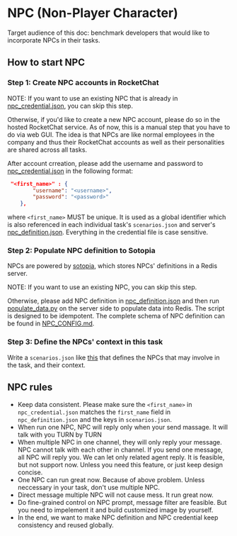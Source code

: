 # NPC (Non-Player Character)

Target audience of this doc: benchmark developers that would like to incorporate NPCs in their tasks.

## How to start NPC

### Step 1: Create NPC accounts in RocketChat

NOTE: If you want to use an existing NPC that is already in
[npc_credential.json](../../base_image/npc_credential.json), you can skip this step.

Otherwise, if you'd like to create a new NPC account, please do so in the hosted RocketChat service.
As of now, this is a manual step that you have to do via web GUI. The idea is that
NPCs are like normal employees in the company and thus their RocketChat accounts
as well as their personalities are shared across all tasks.

After account crreation, please add the username and password to
[npc_credential.json](../../base_image/npc_credential.json)
in the following format:

```json
 "<first_name>" : {
        "username": "<username>",
        "password": "<password>"
    },
```

where `<first_name>` MUST be unique. It is used as a global identifier which is
also referenced in each individual task's `scenarios.json` and server's
[npc_definition.json](../../../servers/rocketchat/npc/npc_definition.json).
Everything in the credential file is case sensitive.

### Step 2: Populate NPC definition to Sotopia

NPCs are powered by [sotopia](https://github.com/sotopia-lab/sotopia/commits),
which stores NPCs' definitions in a Redis server.

NOTE: If you want to use an existing NPC, you can skip this step.

Otherwise, please add NPC definition in [npc_definition.json](../../../servers/rocketchat/npc/npc_definition.json)
and then run [populate_data.py](../../../servers/rocketchat/npc/populate_data.py)
on the server side to populate data into Redis. The script is designed to be idempotent.
The complete schema of NPC definition can be found in [NPC_CONFIG.md](../../../servers/rocketchat/npc/NPC_CONFIG.md).

### Step 3: Define the NPCs' context in this task

Write a `scenarios.json` like [this](./scenarios.json) that defines the NPCs
that may involve in the task, and their context.

## NPC rules

* Keep data consistent. Please make sure the `<first_name>` in `npc_credential.json`
matches the `first_name` field in `npc_definition.json` and the keys in `scenarios.json`.
* When run one NPC, NPC will reply only when your send massage. It will talk with you TURN by TURN
* When multiple NPC in one channel, they will only reply your message. NPC cannot talk with each other in channel. If you send one message, all NPC will reply you. We can let only related agent reply. It is feasible, but not support now. Unless you need this feature, or just keep design concise.
* One NPC can run great now. Because of above problem. Unless neccessary in your task, don't use multiple NPC.
* Direct message multiple NPC will not cause mess. It run great now.
* Do fine-grained control on NPC prompt, message filter are feasible. But you need to impelement it and build customized image by yourself.
* In the end, we want to make NPC definition and NPC credential keep consistency and reused globally.
